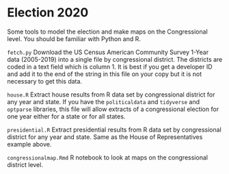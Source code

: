 # Election 2020

Some tools to model the election and make maps on the Congressional
level.  You should be familiar with Python and R.

`fetch.py` Download the US Census American Community Survey 1-Year
data (2005-2019) into a single file by congressional district.  The
districts are coded in a text field which is column 1.  It is best
if you get a developer ID and add it to the end of the string in this
file on your copy but it is not necessary to get this data.

`house.R` Extract house results from R data set by congressional
district for any year and state.  If you have the `politicaldata` and
`tidyverse` and `optparse` libraries, this file will allow
extracts of a congressional election for one year either for a state
or for all states.

`presidential.R` Extract presidential results from R data set by
congressional district for any year and state.  Same as the House of Representatives
example above.

`congressionalmap.Rmd` R notebook to look at maps on the congressional
district level.
